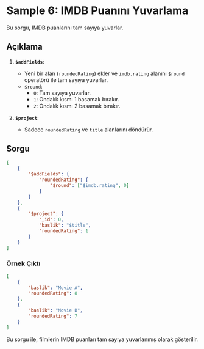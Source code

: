 
# Sample 6: IMDB Puanını Yuvarlama

Bu sorgu, IMDB puanlarını tam sayıya yuvarlar.

## Açıklama

1. **`$addFields`**: 
   - Yeni bir alan (`roundedRating`) ekler ve `imdb.rating` alanını `$round` operatörü ile tam sayıya yuvarlar.
   - `$round`:
     - `0`: Tam sayıya yuvarlar.
     - `1`: Ondalık kısmı 1 basamak bırakır.
     - `2`: Ondalık kısmı 2 basamak bırakır.

2. **`$project`**: 
   - Sadece `roundedRating` ve `title` alanlarını döndürür.

## Sorgu

```json
[
    {
        "$addFields": {
            "roundedRating": {
                "$round": ["$imdb.rating", 0]
            }
        }
    },
    {
        "$project": {
            "_id": 0,
            "baslik": "$title",
            "roundedRating": 1
        }
    }
]
```

### Örnek Çıktı

```json
[
    {
        "baslik": "Movie A",
        "roundedRating": 8
    },
    {
        "baslik": "Movie B",
        "roundedRating": 7
    }
]
```

Bu sorgu ile, filmlerin IMDB puanları tam sayıya yuvarlanmış olarak gösterilir.
